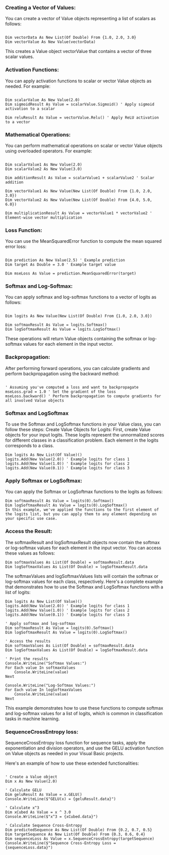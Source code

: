 ﻿### Creating a Vector of Values:


You can create a vector of Value objects representing a list of scalars as follows:

```vbnet

Dim vectorData As New List(Of Double) From {1.0, 2.0, 3.0}
Dim vectorValue As New Value(vectorData)
```

This creates a Value  object vectorValue that contains a vector of three scalar values.

### Activation Functions:


You can apply activation functions to scalar or vector Value objects as needed. For example:

```vbnet

Dim scalarValue As New Value(2.0)
Dim sigmoidResult As Value = scalarValue.Sigmoid() ' Apply sigmoid activation to a scalar

Dim reluResult As Value = vectorValue.Relu() ' Apply ReLU activation to a vector
```

### Mathematical Operations:

You can perform mathematical operations on scalar or vector Value objects using overloaded operators. For example:

```vbnet

Dim scalarValue1 As New Value(2.0)
Dim scalarValue2 As New Value(3.0)

Dim additionResult As Value = scalarValue1 + scalarValue2 ' Scalar addition

Dim vectorValue1 As New Value(New List(Of Double) From {1.0, 2.0, 3.0})
Dim vectorValue2 As New Value(New List(Of Double) From {4.0, 5.0, 6.0})

Dim multiplicationResult As Value = vectorValue1 * vectorValue2 ' Element-wise vector multiplication
```

### Loss Function:

You can use the MeanSquaredError function to compute the mean squared error loss:

```vbnet

Dim prediction As New Value(2.5) ' Example prediction
Dim target As Double = 3.0 ' Example target value

Dim mseLoss As Value = prediction.MeanSquaredError(target)
```

### Softmax and Log-Softmax:

You can apply softmax and log-softmax functions to a vector of logits as follows:

```vbnet

Dim logits As New Value(New List(Of Double) From {1.0, 2.0, 3.0})

Dim softmaxResult As Value = logits.Softmax()
Dim logSoftmaxResult As Value = logits.LogSoftmax()
```

These operations will return Value objects containing the softmax or log-softmax values for each element in the input vector.

### Backpropagation:

After performing forward operations, you can calculate gradients and perform backpropagation using the backward method:

```vbnet

' Assuming you've computed a loss and want to backpropagate
mseLoss.grad = 1.0 ' Set the gradient of the loss
mseLoss.backward() ' Perform backpropagation to compute gradients for all involved Value objects
```

### Softmax and LogSoftmax
To use the Softmax and LogSoftmax functions in your Value class, you can follow these steps:
Create Value Objects for Logits: First, create Value objects for your input logits. These logits represent the unnormalized scores for different classes in a classification problem. Each element in the logits corresponds to a class.

```vbnet
Dim logits As New List(Of Value)()
logits.Add(New Value(2.0)) ' Example logits for class 1
logits.Add(New Value(1.0)) ' Example logits for class 2
logits.Add(New Value(0.1)) ' Example logits for class 3
```

### Apply Softmax or LogSoftmax: 
You can apply the Softmax or LogSoftmax functions to the logits as follows:
```vbnet
Dim softmaxResult As Value = logits(0).Softmax()
Dim logSoftmaxResult As Value = logits(0).LogSoftmax()
In this example, we've applied the functions to the first element of the logits list, but you can apply them to any element depending on your specific use case.
```
### Access the Result: 
The softmaxResult and logSoftmaxResult objects now contain the softmax or log-softmax values for each element in the input vector. You can access these values as follows:
```vbnet
Dim softmaxValues As List(Of Double) = softmaxResult.data
Dim logSoftmaxValues As List(Of Double) = logSoftmaxResult.data
```
The softmaxValues and logSoftmaxValues lists will contain the softmax or log-softmax values for each class, respectively.
Here's a complete example that demonstrates how to use the Softmax and LogSoftmax functions with a list of logits:
```vbnet
Dim logits As New List(Of Value)()
logits.Add(New Value(2.0)) ' Example logits for class 1
logits.Add(New Value(1.0)) ' Example logits for class 2
logits.Add(New Value(0.1)) ' Example logits for class 3

' Apply softmax and log-softmax
Dim softmaxResult As Value = logits(0).Softmax()
Dim logSoftmaxResult As Value = logits(0).LogSoftmax()

' Access the results
Dim softmaxValues As List(Of Double) = softmaxResult.data
Dim logSoftmaxValues As List(Of Double) = logSoftmaxResult.data

' Print the results
Console.WriteLine("Softmax Values:")
For Each value In softmaxValues
    Console.WriteLine(value)
Next

Console.WriteLine("Log-Softmax Values:")
For Each value In logSoftmaxValues
    Console.WriteLine(value)
Next
```
This example demonstrates how to use these functions to compute softmax and log-softmax values for a list of logits, which is common in classification tasks in machine learning.

### SequenceCrossEntropy loss:

SequenceCrossEntropy loss function for sequence tasks, apply the exponentiation and division operators, and use the GELU activation function on Value objects as needed in your Visual Basic projects.

Here's an example of how to use these extended functionalities:

```vbnet

' Create a Value object
Dim x As New Value(2.0)

' Calculate GELU
Dim geluResult As Value = x.GELU()
Console.WriteLine($"GELU(x) = {geluResult.data}")

' Calculate x^3
Dim xCubed As Value = x ^ 3.0
Console.WriteLine($"x^3 = {xCubed.data}")

' Calculate Sequence Cross-Entropy
Dim predictedSequence As New List(Of Double) From {0.2, 0.7, 0.5}
Dim targetSequence As New List(Of Double) From {0.3, 0.6, 0.4}
Dim sequenceLoss As Value = x.SequenceCrossEntropy(targetSequence)
Console.WriteLine($"Sequence Cross-Entropy Loss = {sequenceLoss.data}")
```
